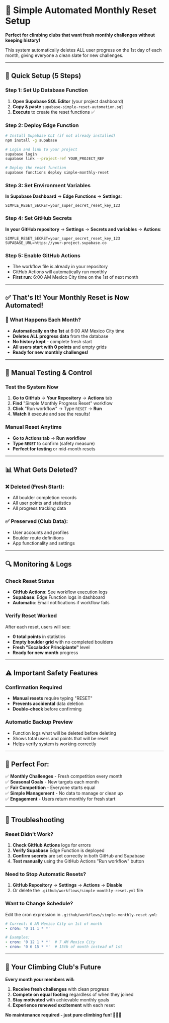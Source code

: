 # 🔄 Simple Automated Monthly Reset Setup

**Perfect for climbing clubs that want fresh monthly challenges without keeping history!**

This system automatically deletes ALL user progress on the 1st day of each month, giving everyone a clean slate for new challenges.

---

## 🚀 Quick Setup (5 Steps)

### Step 1: Set Up Database Function
1. **Open Supabase SQL Editor** (your project dashboard)
2. **Copy & paste** `supabase-simple-reset-automation.sql`
3. **Execute** to create the reset functions ✅

### Step 2: Deploy Edge Function
```bash
# Install Supabase CLI (if not already installed)
npm install -g supabase

# Login and link to your project
supabase login
supabase link --project-ref YOUR_PROJECT_REF

# Deploy the reset function
supabase functions deploy simple-monthly-reset
```

### Step 3: Set Environment Variables
**In Supabase Dashboard** → **Edge Functions** → **Settings**:
```env
SIMPLE_RESET_SECRET=your_super_secret_reset_key_123
```

### Step 4: Set GitHub Secrets
**In your GitHub repository** → **Settings** → **Secrets and variables** → **Actions**:
```env
SIMPLE_RESET_SECRET=your_super_secret_reset_key_123
SUPABASE_URL=https://your-project.supabase.co
```

### Step 5: Enable GitHub Actions
- The workflow file is already in your repository
- GitHub Actions will automatically run monthly
- **First run**: 6:00 AM Mexico City time on the 1st of next month

---

## ✅ That's It! Your Monthly Reset is Now Automated!

### 🎯 What Happens Each Month?
- **Automatically on the 1st** at 6:00 AM Mexico City time
- **Deletes ALL progress data** from the database
- **No history kept** - complete fresh start
- **All users start with 0 points** and empty grids
- **Ready for new monthly challenges!**

---

## 🔧 Manual Testing & Control

### Test the System Now
1. **Go to GitHub** → **Your Repository** → **Actions** tab
2. **Find** "Simple Monthly Progress Reset" workflow
3. **Click** "Run workflow" → Type `RESET` → **Run**
4. **Watch** it execute and see the results!

### Manual Reset Anytime
- **Go to Actions tab** → **Run workflow**
- **Type `RESET`** to confirm (safety measure)
- **Perfect for testing** or mid-month resets

---

## 📊 What Gets Deleted?

### ❌ Deleted (Fresh Start):
- All boulder completion records
- All user points and statistics  
- All progress tracking data

### ✅ Preserved (Club Data):
- User accounts and profiles
- Boulder route definitions  
- App functionality and settings

---

## 🔍 Monitoring & Logs

### Check Reset Status
- **GitHub Actions**: See workflow execution logs
- **Supabase**: Edge Function logs in dashboard
- **Automatic**: Email notifications if workflow fails

### Verify Reset Worked
After each reset, users will see:
- **0 total points** in statistics
- **Empty boulder grid** with no completed boulders
- **Fresh "Escalador Principiante"** level
- **Ready for new month** progress

---

## ⚠️ Important Safety Features

### Confirmation Required
- **Manual resets** require typing "RESET" 
- **Prevents accidental** data deletion
- **Double-check** before confirming

### Automatic Backup Preview
- Function logs what will be deleted before deleting
- Shows total users and points that will be reset
- Helps verify system is working correctly

---

## 🎯 Perfect For:

✅ **Monthly Challenges** - Fresh competition every month  
✅ **Seasonal Goals** - New targets each month  
✅ **Fair Competition** - Everyone starts equal  
✅ **Simple Management** - No data to manage or clean up  
✅ **Engagement** - Users return monthly for fresh start  

---

## 🐛 Troubleshooting

### Reset Didn't Work?
1. **Check GitHub Actions** logs for errors
2. **Verify Supabase** Edge Function is deployed
3. **Confirm secrets** are set correctly in both GitHub and Supabase
4. **Test manually** using the GitHub Actions "Run workflow" button

### Need to Stop Automatic Resets?
1. **GitHub Repository** → **Settings** → **Actions** → **Disable**
2. Or delete the `.github/workflows/simple-monthly-reset.yml` file

### Want to Change Schedule?
Edit the cron expression in `.github/workflows/simple-monthly-reset.yml`:
```yaml
# Current: 6 AM Mexico City on 1st of month
- cron: '0 11 1 * *'

# Examples:
- cron: '0 12 1 * *'  # 7 AM Mexico City  
- cron: '0 6 15 * *'  # 15th of month instead of 1st
```

---

## 🎉 Your Climbing Club's Future

**Every month your members will:**
1. **Receive fresh challenges** with clean progress
2. **Compete on equal footing** regardless of when they joined  
3. **Stay motivated** with achievable monthly goals
4. **Experience renewed excitement** with each reset

**No maintenance required - just pure climbing fun! 🧗‍♂️🎯**
